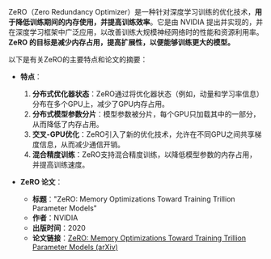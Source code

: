 ZeRO（Zero Redundancy Optimizer）是一种针对深度学习训练的优化技术，**用于降低训练期间的内存使用，并提高训练效率**。它是由 NVIDIA 提出并实现的，并在深度学习框架中广泛应用，以改善训练大规模神经网络时的性能和资源利用率。**ZeRO 的目标是减少内存占用，提高扩展性，以便能够训练更大的模型。**

以下是有关ZeRO的主要特点和论文的摘要：

- **特点**：
    
    1. **分布式优化器状态**：ZeRO通过将优化器状态（例如，动量和学习率信息）分布在多个GPU上，减少了GPU内存占用。
    2. **分布式模型参数分片**：模型参数被分片，每个GPU只加载其中的一部分，从而降低了内存占用。
    3. **交叉-GPU优化**：ZeRO引入了新的优化技术，允许在不同GPU之间共享梯度信息，从而减少通信开销。
    4. **混合精度训练**：ZeRO支持混合精度训练，以降低模型参数的内存占用，并提高训练速度。
- **ZeRO 论文**：
    
    - **标题**："ZeRO: Memory Optimizations Toward Training Trillion Parameter Models"
    - **作者**：NVIDIA
    - **出版时间**：2020
    - **论文链接**：[ZeRO: Memory Optimizations Toward Training Trillion Parameter Models (arXiv)](https://arxiv.org/abs/1910.02054)